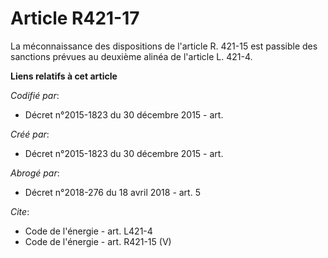# Article R421-17

La méconnaissance des dispositions de l'article R. 421-15 est passible des sanctions prévues au deuxième alinéa de l'article
L. 421-4.

**Liens relatifs à cet article**

_Codifié par_:

  - Décret n°2015-1823 du 30 décembre 2015 - art.

_Créé par_:

  - Décret n°2015-1823 du 30 décembre 2015 - art.

_Abrogé par_:

  - Décret n°2018-276 du 18 avril 2018 - art. 5

_Cite_:

  - Code de l'énergie - art. L421-4
  - Code de l'énergie - art. R421-15 (V)
